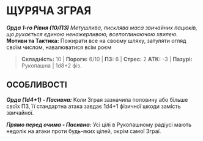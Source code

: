 ﻿# ЩУРЯЧА ЗГРАЯ

***Орда 1-го Рівня (10/ПЗ)***
*Метушлива, писклява маса звичайних пацюків, що рухається єдиною ненажерливою, всепоглинаючою хвилею.*
**Мотиви та Тактика:** Пожирати все на своєму шляху, затуляти огляд своїм числом, навалюватися всім роєм

> **Складність:** 10 | **Пороги:** 6/10 | **ПЗ:** 6 | **Стрес:** 2
> **АТК:** -3 | **Пазурі:** Рукопашна | 1d8+2 фіз.

## ОСОБЛИВОСТІ

***Орда (1d4+1) - Пасивна:*** Коли Зграя зазначила половину або більше своїх ПЗ, її стандартна атака завдає 1d4+1 фізичної шкоди замість звичайної.

***Прямо перед очима - Пасивна:*** Усі цілі в Рукопашному радіусі мають недолік на атаки проти будь-яких цілей, окрім самої Зграї.